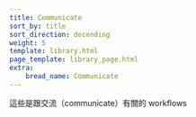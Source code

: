 ```yaml
---
title: Communicate
sort_by: title
sort_direction: decending
weight: 5
template: library.html
page_template: library_page.html
extra: 
    bread_name: Communicate
---
```


這些是跟交流（communicate）有關的 workflows